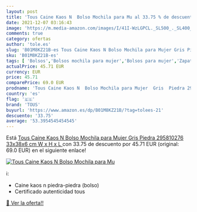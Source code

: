 ```yaml
---
layout: post
title: 'Tous Caine Kaos N  Bolso Mochila para Mu al 33.75 % de descuento'
date: 2021-12-07 03:16:43
image: 'https://m.media-amazon.com/images/I/41I-WzLGPCL._SL500_._SL400_.jpg'
comments: true
category: ofertas
author: 'tole.es'
slug: 'B01M8KZ21B-es Tous Caine Kaos N Bolso Mochila para Mujer Gris Piedra...'
sku: 'B01M8KZ21B-es'
tags: [ 'Bolsos','Bolsos mochila para mujer','Bolsos para mujer','Zapatos y complementos','mochila','tous', ]
actualPrice: 45.71 EUR
currency: EUR
price: 45.71
comparePrice: 69.0 EUR
prodname: 'Tous Caine Kaos N  Bolso Mochila para Mujer  Gris  Piedra 295810276   33x38x6 cm  W x H x L '
country: 'es'
flag: '🇪🇸'
brand: 'TOUS'
buyurl: 'https://www.amazon.es/dp/B01M8KZ21B/?tag=tolees-21'
descuento: '33.75'
average: '53.3954545454545'
---
```


Está [Tous Caine Kaos N  Bolso Mochila para Mujer  Gris  Piedra 295810276   33x38x6 cm  W x H x L ](https://www.amazon.es/dp/B01M8KZ21B/?tag=tolees-21) con 33.75 de descuento por 45.71 EUR (original: 69.0 EUR) en el siguiente enlace!

[![Tous Caine Kaos N  Bolso Mochila para Mu](https://m.media-amazon.com/images/I/41I-WzLGPCL._SL500_._SL400_.jpg)](https://www.amazon.es/dp/B01M8KZ21B/?tag=tolees-21)

ℹ️:

- Caine kaos n piedra-piedra (bolso)
- Certificado autenticidad tous

[🛒 Ver la oferta!!](https://www.amazon.es/dp/B01M8KZ21B/?tag=tolees-21)
